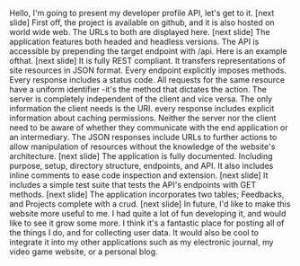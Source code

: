 Hello,
I'm going to present my developer profile API,
let's get to it.
[next slide]
First off, the project is available on github, and it is also hosted on world wide web. The URLs to both are displayed here.
[next slide]
The application features both headed and headless versions.
The API is accessible by prepending the target endpoint with /api. Here is an example ofthat.
[next slide]
It is fully REST compliant. 
It transfers representations of site resources in JSON format.
Every endpoint explicitly imposes methods.
Every response includes a status code.
All requests for the same resource have a uniform identifier -it's the method that dictates the action.
The server is completely independent of the client and vice versa. The only information the client needs is the URI.
every response includes explicit information about caching permissions.
Neither the server nor the client need to be aware of whether they communicate with the end application or an intermediary.
The JSON responses include URLs to further actions to allow manipulation of resources without the knowledge of the website's architecture.
[next slide]
The application is fully documented. Including purpose, setup, directory structure, endpoints, and API.
It also includes inline comments to ease code inspection and extension.
[next slide]
It includes a simple test suite that tests the API's endpoints with GET methods.
[next slide]
The application incorporates two tables; Feedbacks, and Projects complete with a crud.
[next slide]
In future, I'd like to make this website more useful to me. 
I had quite a lot of fun developing it, and would like to see it grow some more.
I think it's a fantastic place for posting all of the things I do, and for collecting user data.
It would also be cool to integrate it into my other applications such as my electronic journal,
my video game website, or a personal blog.
